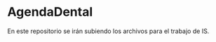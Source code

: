 AgendaDental
============

En este repositorio se irán subiendo los archivos para el trabajo de IS.
